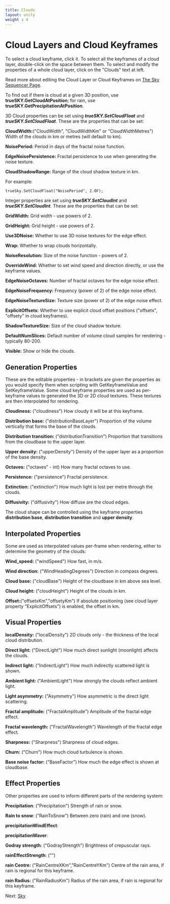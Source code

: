 ```yaml
---
title: Clouds
layout: unity
weight : 4
---
```


Cloud Layers and Cloud Keyframes
========

To select a cloud keyframe, click it. To select all the keyframes of a cloud layer, double-click on the space between them. To select and modify the properties of a whole cloud layer, click on the "Clouds" text at left.

Read more about editing the Cloud Layer or Cloud Keyframes on [The Sky Sequencer Page](http://docs.simul.co/reference/man_8_sequencer.html).

To find out if there is cloud at a given 3D position, use **trueSKY.GetCloudAtPosition**; for rain, use **trueSKY.GetPrecipitationAtPosition**.

3D Cloud properties can be set using ***trueSKY.SetCloudFloat*** and ***trueSKY.SetCloudFloat***. These are the properties that can be set:

**CloudWidth:**("CloudWidth", "CloudWidthKm" or "CloudWidthMetres") Width of the clouds in km or metres (will default to km). 

**NoisePeriod:** Period in days of the fractal noise function.

**EdgeNoisePersistence:** Fractal persistence to use when generating the noise texture.

**CloudShadowRange:** Range of the cloud shadow texture in km.

For example:

	trueSky.SetCloudFloat("NoisePeriod", 2.0F);

Integer properties are set using ***trueSKY.SetCloudInt*** and ***trueSKY.SetCloudInt***. These are the properties that can be set:


**GridWidth:** Grid width - use powers of 2.

**GridHeight:** Grid height - use powers of 2.

**Use3DNoise:** Whether to use 3D noise textures for the edge effect.

**Wrap:** Whether to wrap clouds horizontally.

**NoiseResolution:** Size of the noise function - powers of 2.

**OverrideWind:** Whether to set wind speed and direction directly, or use the keyframe values.

**EdgeNoiseOctaves:** Number of fractal octaves for the edge noise effect.

**EdgeNoiseFrequency:** Frequency (power of 2) of the edge noise effect.
 
**EdgeNoiseTextureSize:** Texture size (power of 2) of the edge noise effect.
 
**ExplicitOffsets:** Whether to use explicit cloud offset positions ("offsetx", "offsety" in cloud keyframes).
 
**ShadowTextureSize:** Size of the cloud shadow texture.

**DefaultNumSlices:** Default number of volume cloud samples for rendering - typically 80-200.

**Visible:** Show or hide the clouds.

**Generation Properties**
--------
These are the editable properties - in brackets are given the properties as you would specify them when scripting with GetKeyframeValue and SetKeyframeValue.
Some cloud keyframe properties are used as per-keyframe values to generated the 3D or 2D cloud textures. These textures are then interpolated for rendering.

**Cloudiness:** ("cloudiness") How cloudy it will be at this keyframe.

**Distribution base:** ("distributionBaseLayer") Proportion of the volume vertically that forms the base of the clouds.

**Distribution transition:** ("distributionTransition") Proportion that transitions from the cloudbase to the upper layer.

**Upper density:** ("upperDensity") Density of the upper layer as a proportion of the base density.

**Octaves:** ("octaves" - int) How many fractal octaves to use.

**Persistence:** ("persistence") Fractal persistence.

**Extinction:** ("extinction") How much light is lost per metre through the clouds.

**Diffusivity:** ("diffusivity") How diffuse are the cloud edges.

The cloud shape can be controlled using the keyframe properties **distribution base**, **distribution transition** and **upper density**.

**Interpolated Properties**
---------------
Some are used as interpolated values per-frame when rendering, either to determine the geometry of the clouds:

**Wind_speed:** ("windSpeed") How fast, in m/s.

**Wind direction:** ("WindHeadingDegrees") Direction in compass degrees.

**Cloud base:** ("cloudBase") Height of the cloudbase in km above sea level.

**Cloud height:** ("cloudHeight") Height of the clouds in km.

**Offset:**("offsetxKm","offsetyKm") If absolute positioning (see cloud layer property "ExplicitOffsets") is enabled, the offset in km.


**Visual Properties**
---------------

**localDensity:** ("localDensity") 2D clouds only - the thickness of the local cloud distribution.

**Direct light:** ("DirectLight") How much direct sunlight (moonlight) affects the clouds.

**Indirect light:** ("IndirectLight") How much indirectly scattered light is shown.

**Ambient light:** ("AmbientLight") How strongly the clouds reflect ambient light.

**Light asymmetry:** ("Asymmetry") How asymmetric is the direct light scattering.

**Fractal amplitude:** ("FractalAmplitude") Amplitude of the fractal edge effect.

**Fractal wavelength:** ("FractalWavelength") Wavelength of the fractal edge effect.

**Sharpness:** ("Sharpness") Sharpness of cloud edges.

**Churn:** ("Churn") How much cloud turbulence is shown.

**Base noise factor:** ("BaseFactor") How much the edge effect is shown at cloudbase.

**Effect Properties**
---------------

Other properties are used to inform different parts of the rendering system:

**Precipitation**: ("Precipitation") Strength of rain or snow.

**Rain to snow**: ("RainToSnow") Between zero (rain) and one (snow).

**precipitationWindEffect**:

**precipitationWaver**:

**Godray strength**: ("GodrayStrength") Brightness of crepuscular rays.

**rainEffectStrength**: ("")

**rain Centre:** ("RainCentreXKm","RainCentreYKm") Centre of the rain area, if rain is regional for this keyframe.

**rain Radius:** ("RainRadiusKm") Radius of the rain area, if rain is regional for this keyframe.


Next: <a href="/unity/Sky">Sky</a>